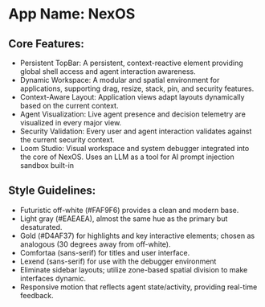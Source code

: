 # **App Name**: NexOS

## Core Features:

- Persistent TopBar: A persistent, context-reactive element providing global shell access and agent interaction awareness.
- Dynamic Workspace: A modular and spatial environment for applications, supporting drag, resize, stack, pin, and security features.
- Context-Aware Layout: Application views adapt layouts dynamically based on the current context.
- Agent Visualization: Live agent presence and decision telemetry are visualized in every major view.
- Security Validation: Every user and agent interaction validates against the current security context.
- Loom Studio: Visual workspace and system debugger integrated into the core of NexOS. Uses an LLM as a tool for AI prompt injection sandbox built-in

## Style Guidelines:

- Futuristic off-white (#FAF9F6) provides a clean and modern base.
- Light gray (#EAEAEA), almost the same hue as the primary but desaturated.
- Gold (#D4AF37) for highlights and key interactive elements; chosen as analogous (30 degrees away from off-white).
- Comfortaa (sans-serif) for titles and user interface.
- Lexend (sans-serif) for use with the debugger environment
- Eliminate sidebar layouts; utilize zone-based spatial division to make interfaces dynamic.
- Responsive motion that reflects agent state/activity, providing real-time feedback.